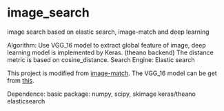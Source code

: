 # image_search
image search based on elastic search, image-match and deep learning

Algorithm: Use VGG_16 model to extract global feature of image, deep learning model is implemented by Keras. (theano backend) The distance metric is based on cosine_distance.
Search Engine: Elastic search

This project is modified from [image-match](https://github.com/ascribe/image-match).
The VGG_16 model can be get from [this](http://files.heuritech.com/weights/vgg16_weights.h5).

Dependence:
  basic package: numpy, scipy, skimage
  keras/theano
  elasticsearch

